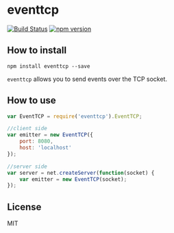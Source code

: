 # eventtcp

[![Build Status](https://travis-ci.org/rogermadjos/eventtcp.svg?branch=master)](https://travis-ci.org/rogermadjos/eventtcp)
[![npm version](https://badge.fury.io/js/eventtcp.svg)](http://badge.fury.io/js/eventtcp)

## How to install

```
npm install eventtcp --save
```

`eventtcp` allows you to send events over the TCP socket.

## How to use
```js
var EventTCP = require('eventtcp').EventTCP;

//client side
var emitter = new EventTCP({
	port: 8080,
	host: 'localhost'
});

//server side
var server = net.createServer(function(socket) {
	var emitter = new EventTCP(socket);
});

```

## License

MIT
